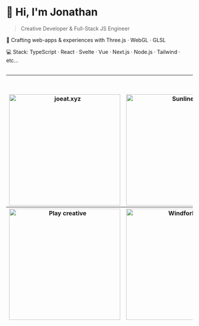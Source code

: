 # 👋 Hi, I'm Jonathan

> Creative Developer & Full-Stack JS Engineer

🎨 Crafting web-apps & experiences with Three.js · WebGL · GLSL

💻 Stack: TypeScript · React · Svelte · Vue · Next.js · Node.js · Tailwind · etc...
<br>
<br>

---

<br>
<!-- OG_START -->
<table>
<thead>
<tr>
<tr>
<th>
<a href="https://joeat.xyz" target="_blank">
<img src="https://joeat.xyz/images/joeat_banner.png" alt="joeat.xyz" width="300px" height="auto" style="max-width: 300px;" />
</a>
</th><th>
<a href="https://jonathan-j8.github.io/sketch-sunlines/" target="_blank">
<img src="https://jonathan-j8.github.io/sketch-sunlines/banner.png" alt="Sunlines" width="300px" height="auto" style="max-width: 300px;" />
</a>
</th><th>
<a href="https://jonathan-j8.github.io/threejs-svg-parser/" target="_blank">
<img src="https://jonathan-j8.github.io/threejs-svg-parser/banner.png" alt="SVG parser" width="300px" height="auto" style="max-width: 300px;" />
</a>
</th>
</tr><th>
<a href="https://jonathan-j8.github.io/play-creative/" target="_blank">
<img src="https://jonathan-j8.github.io/play-creative/banner.png" alt="Play creative" width="300px" height="auto" style="max-width: 300px;" />
</a>
</th><th>
<a href="https://jonathan-j8.github.io/windforlife/" target="_blank">
<img src="https://jonathan-j8.github.io/windforlife/banner.png" alt="Windforlife" width="300px" height="auto" style="max-width: 300px;" />
</a>
</th>
</tr>
</thead>
</table>
<!-- OG_END -->
